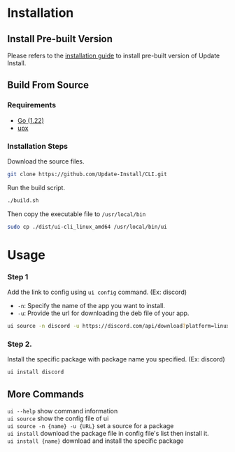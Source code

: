# Installation
## Install Pre-built Version
Please refers to the [installation guide](https://github.com/Update-Install?view_as=public#installation) to install pre-built version of Update Install.

## Build From Source
### Requirements
- [Go (1.22)](https://go.dev/doc/install)
- [upx](https://github.com/upx/upx/releases/latest)

### Installation Steps
Download the source files.
```bash
git clone https://github.com/Update-Install/CLI.git
```

Run the build script.
```bash
./build.sh
```

Then copy the executable file to `/usr/local/bin`
```bash
sudo cp ./dist/ui-cli_linux_amd64 /usr/local/bin/ui
```

# Usage

### Step 1
Add the link to config using `ui config` command. (Ex: discord)
- `-n`: Specify the name of the app you want to install.
- `-u`: Provide the url for downloading the deb file of your app.
```bash
ui source -n discord -u https://discord.com/api/download?platform=linux&format=deb
```

### Step 2.
Install the specific package with package name you specified. (Ex: discord)
```bash
ui install discord
```

## More Commands
`ui --help` show command information  
`ui source` show the config file of ui  
`ui source -n {name} -u {URL}` set a source for a package  
`ui install` download the package file in config file's list then install it.  
`ui install {name}` download and install the specific package
